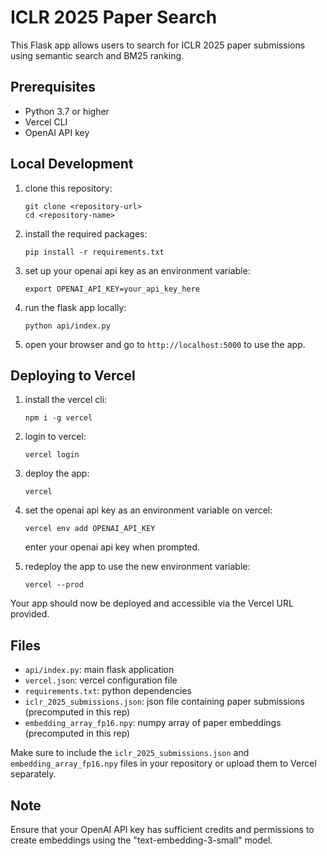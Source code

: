 # ICLR 2025 Paper Search

This Flask app allows users to search for ICLR 2025 paper submissions using semantic search and BM25 ranking.

## Prerequisites

- Python 3.7 or higher
- Vercel CLI
- OpenAI API key

## Local Development

1. clone this repository:

   ```
   git clone <repository-url>
   cd <repository-name>
   ```

2. install the required packages:

   ```
   pip install -r requirements.txt
   ```

3. set up your openai api key as an environment variable:

   ```
   export OPENAI_API_KEY=your_api_key_here
   ```

4. run the flask app locally:

   ```
   python api/index.py
   ```

5. open your browser and go to `http://localhost:5000` to use the app.

## Deploying to Vercel

1. install the vercel cli:

   ```
   npm i -g vercel
   ```

2. login to vercel:

   ```
   vercel login
   ```

3. deploy the app:

   ```
   vercel
   ```

4. set the openai api key as an environment variable on vercel:

   ```
   vercel env add OPENAI_API_KEY
   ```

   enter your openai api key when prompted.

5. redeploy the app to use the new environment variable:

   ```
   vercel --prod
   ```

Your app should now be deployed and accessible via the Vercel URL provided.

## Files

- `api/index.py`: main flask application
- `vercel.json`: vercel configuration file
- `requirements.txt`: python dependencies
- `iclr_2025_submissions.json`: json file containing paper submissions (precomputed in this rep)
- `embedding_array_fp16.npy`: numpy array of paper embeddings (precomputed in this rep)

Make sure to include the `iclr_2025_submissions.json` and `embedding_array_fp16.npy` files in your repository or upload them to Vercel separately.

## Note

Ensure that your OpenAI API key has sufficient credits and permissions to create embeddings using the "text-embedding-3-small" model.